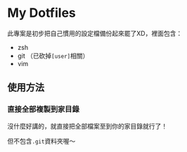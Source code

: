 # My Dotfiles
此專案是初步把自己慣用的設定檔備份起來罷了XD，裡面包含：

* zsh
* git （已砍掉`[user]`相關）
* vim

## 使用方法
### 直接全部複製到家目錄
沒什麼好講的，就直接把全部檔案至到你的家目錄就行了！

但不包含`.git`資料夾喔～